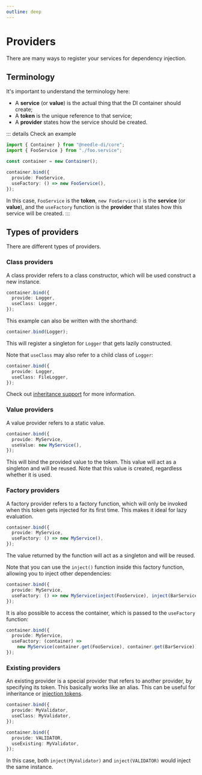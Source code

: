```yaml
---
outline: deep
---
```


# Providers

There are many ways to register your services for dependency injection.

## Terminology

It's important to understand the terminology here:

- A **service** (or **value**) is the actual thing that the DI container should create;
- A **token** is the unique reference to that service;
- A **provider** states how the service should be created.

::: details Check an example
```ts twoslash
import { Container } from "@needle-di/core";
import { FooService } from "./foo.service";

const container = new Container();

container.bind({
  provide: FooService,
  useFactory: () => new FooService(),
});
```

In this case, `FooService` is the **token**, `new FooService()` is the **service** (or **value**), and the
`useFactory` function is the **provider** that states how this service will be created.
:::

## Types of providers

There are different types of providers.

### Class providers

A class provider refers to a class constructor, which will be used construct a new instance.

```ts
container.bind({
  provide: Logger,
  useClass: Logger,
});
```

This example can also be written with the shorthand:

```ts
container.bind(Logger);
```

This will register a singleton for `Logger` that gets lazily constructed.

Note that `useClass` may also refer to a child class of `Logger`:

```ts
container.bind({
  provide: Logger,
  useClass: FileLogger,
});
```

Check out [inheritance support](/advanced/inheritance) for more information.

### Value providers

A value provider refers to a static value.

```ts
container.bind({
  provide: MyService,
  useValue: new MyService(),
});
```

This will bind the provided value to the token. This value will act as a singleton and will be reused.
Note that this value is created, regardless whether it is used.

### Factory providers

A factory provider refers to a factory function, which will only be invoked when this token gets injected for its first
time.
This makes it ideal for lazy evaluation.

```ts
container.bind({
  provide: MyService,
  useFactory: () => new MyService(),
});
```

The value returned by the function will act as a singleton and will be reused.

Note that you can use the `inject()` function inside this factory function, allowing you to inject other dependencies:

```ts
container.bind({
  provide: MyService,
  useFactory: () => new MyService(inject(FooService), inject(BarService)),
});
```

It is also possible to access the container, which is passed to the `useFactory` function:

```ts
container.bind({
  provide: MyService,
  useFactory: (container) =>
    new MyService(container.get(FooService), container.get(BarService)),
});
```

### Existing providers

An existing provider is a special provider that refers to another provider, by specifying its token.
This basically works like an alias. This can be useful for inheritance or [injection tokens](/concepts/tokens).

```ts
container.bind({
  provide: MyValidator,
  useClass: MyValidator,
});

container.bind({
  provide: VALIDATOR,
  useExisting: MyValidator,
});
```

In this case, both `inject(MyValidator)` and `inject(VALIDATOR)` would inject the same instance.


